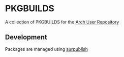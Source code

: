 # PKGBUILDS
A collection of PKGBUILDS for the [Arch User Repository](https://aur.archlinux.org/)

## Development
Packages are managed using [aurpublish](https://github.com/eli-schwartz/aurpublish)
